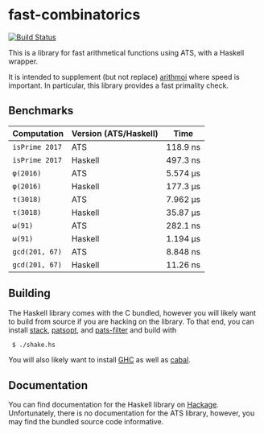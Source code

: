 # fast-combinatorics

[![Build Status](https://travis-ci.org/vmchale/fast-combinatorics.svg?branch=master)](https://travis-ci.org/vmchale/fast-combinatorics)

This is a library for fast arithmetical functions using ATS, with a Haskell
wrapper.

It is intended to supplement (but not replace)
[arithmoi](https://hackage.haskell.org/package/arithmoi) where speed is
important. In particular, this library provides a fast primality check.

## Benchmarks

| Computation | Version (ATS/Haskell) | Time |
| ----------- | --------------------- | ---- |
| `isPrime 2017` | ATS | 118.9 ns |
| `isPrime 2017` | Haskell | 497.3 ns |
| `φ(2016)` | ATS | 5.574 μs |
| `φ(2016)` | Haskell | 177.3 μs |
| `τ(3018)` | ATS | 7.962 μs |
| `τ(3018)` | Haskell | 35.87 μs |
| `ω(91)` | ATS | 282.1 ns |
| `ω(91)` | Haskell | 1.194 μs |
| `gcd(201, 67)` | ATS | 8.848 ns |
| `gcd(201, 67)` | Haskell | 11.26 ns |

## Building

The Haskell library comes with the C bundled, however you will likely want to build from
source if you are hacking on the library. To that end, you can install
[stack](http://haskellstack.org/), [patsopt](http://www.ats-lang.org/Downloads.html), and
[pats-filter](https://github.com/Hibou57/PostiATS-Utilities) and build with

```bash
 $ ./shake.hs
```

You will also likely want to install
[GHC](https://www.haskell.org/ghc/download.html) as well as
[cabal](https://www.haskell.org/cabal/).

## Documentation

You can find documentation for the Haskell library on 
[Hackage](https://hackage.haskell.org/package/fast-arithmetic/).
Unfortunately, there is no documentation for the ATS library, however, you may
find the bundled source code informative.
